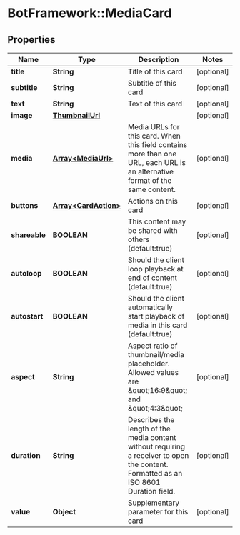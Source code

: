 # BotFramework::MediaCard

## Properties
Name | Type | Description | Notes
------------ | ------------- | ------------- | -------------
**title** | **String** | Title of this card | [optional] 
**subtitle** | **String** | Subtitle of this card | [optional] 
**text** | **String** | Text of this card | [optional] 
**image** | [**ThumbnailUrl**](ThumbnailUrl.md) |  | [optional] 
**media** | [**Array&lt;MediaUrl&gt;**](MediaUrl.md) | Media URLs for this card. When this field contains more than one URL, each URL is an alternative format of the same content. | [optional] 
**buttons** | [**Array&lt;CardAction&gt;**](CardAction.md) | Actions on this card | [optional] 
**shareable** | **BOOLEAN** | This content may be shared with others (default:true) | [optional] 
**autoloop** | **BOOLEAN** | Should the client loop playback at end of content (default:true) | [optional] 
**autostart** | **BOOLEAN** | Should the client automatically start playback of media in this card (default:true) | [optional] 
**aspect** | **String** | Aspect ratio of thumbnail/media placeholder. Allowed values are \&quot;16:9\&quot; and \&quot;4:3\&quot; | [optional] 
**duration** | **String** | Describes the length of the media content without requiring a receiver to open the content. Formatted as an ISO 8601 Duration field. | [optional] 
**value** | **Object** | Supplementary parameter for this card | [optional] 

